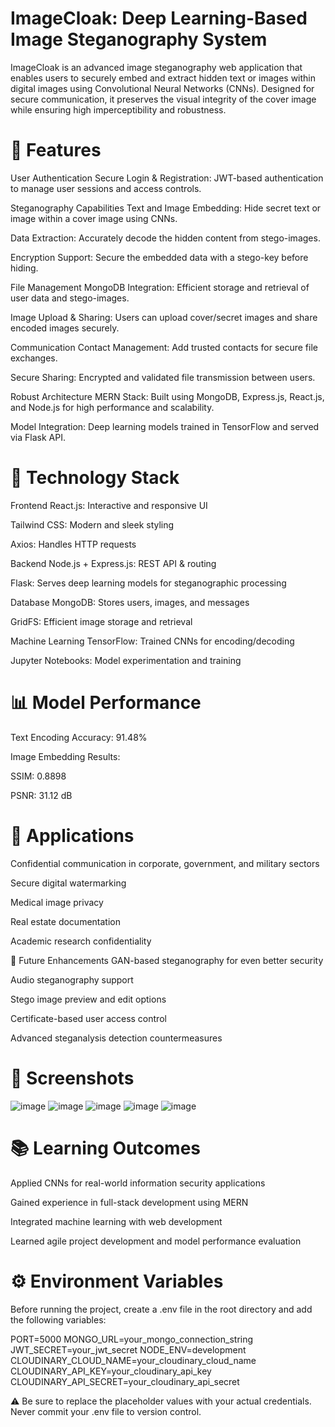 # ImageCloak: Deep Learning-Based Image Steganography System
ImageCloak is an advanced image steganography web application that enables users to securely embed and extract hidden text or images within digital images using Convolutional Neural Networks (CNNs). Designed for secure communication, it preserves the visual integrity of the cover image while ensuring high imperceptibility and robustness.

# 🔐 Features
User Authentication
Secure Login & Registration: JWT-based authentication to manage user sessions and access controls.

Steganography Capabilities
Text and Image Embedding: Hide secret text or image within a cover image using CNNs.

Data Extraction: Accurately decode the hidden content from stego-images.

Encryption Support: Secure the embedded data with a stego-key before hiding.

File Management
MongoDB Integration: Efficient storage and retrieval of user data and stego-images.

Image Upload & Sharing: Users can upload cover/secret images and share encoded images securely.

Communication
Contact Management: Add trusted contacts for secure file exchanges.

Secure Sharing: Encrypted and validated file transmission between users.

Robust Architecture
MERN Stack: Built using MongoDB, Express.js, React.js, and Node.js for high performance and scalability.

Model Integration: Deep learning models trained in TensorFlow and served via Flask API.

# 🧠 Technology Stack
Frontend
React.js: Interactive and responsive UI

Tailwind CSS: Modern and sleek styling

Axios: Handles HTTP requests

Backend
Node.js + Express.js: REST API & routing

Flask: Serves deep learning models for steganographic processing

Database
MongoDB: Stores users, images, and messages

GridFS: Efficient image storage and retrieval

Machine Learning
TensorFlow: Trained CNNs for encoding/decoding

Jupyter Notebooks: Model experimentation and training

# 📊 Model Performance
Text Encoding Accuracy: 91.48%

Image Embedding Results:

SSIM: 0.8898

PSNR: 31.12 dB

# 🎯 Applications
Confidential communication in corporate, government, and military sectors

Secure digital watermarking

Medical image privacy

Real estate documentation

Academic research confidentiality

🚀 Future Enhancements
GAN-based steganography for even better security

Audio steganography support

Stego image preview and edit options

Certificate-based user access control

Advanced steganalysis detection countermeasures
# 📸 Screenshots
![image](https://github.com/user-attachments/assets/442a69dc-039f-40ce-90c4-b680f7608461)
![image](https://github.com/user-attachments/assets/258c5c00-aaff-48d1-82a4-505126948446)
![image](https://github.com/user-attachments/assets/12c8b931-f5a1-4a73-9a07-cd13d1e4d066)
![image](https://github.com/user-attachments/assets/f3efe7f2-82d6-47ee-8f18-bd8b1e721830)
![image](https://github.com/user-attachments/assets/06093f61-4664-4652-9576-c967c71e56c4)


# 📚 Learning Outcomes
Applied CNNs for real-world information security applications

Gained experience in full-stack development using MERN

Integrated machine learning with web development

Learned agile project development and model performance evaluation

# ⚙️ Environment Variables
Before running the project, create a .env file in the root directory and add the following variables:

PORT=5000
MONGO_URL=your_mongo_connection_string
JWT_SECRET=your_jwt_secret
NODE_ENV=development
CLOUDINARY_CLOUD_NAME=your_cloudinary_cloud_name
CLOUDINARY_API_KEY=your_cloudinary_api_key
CLOUDINARY_API_SECRET=your_cloudinary_api_secret

⚠️ Be sure to replace the placeholder values with your actual credentials. Never commit your .env file to version control.
